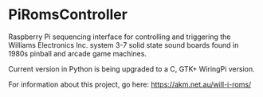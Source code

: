 # PiRomsController
Raspberry Pi sequencing interface for controlling and triggering the Williams Electronics Inc. system 3-7 solid state sound boards found in 1980s pinball and arcade game machines.

Current version in Python is being upgraded to a C, GTK+ WiringPi version.

For information about this project, go here: 
https://akm.net.au/will-i-roms/
